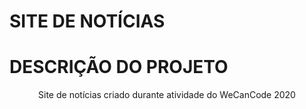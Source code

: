 # SITE DE NOTÍCIAS

# DESCRIÇÃO DO PROJETO

<p align="center">Site de notícias criado durante atividade do WeCanCode 2020</p>
